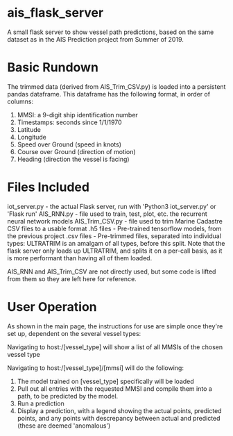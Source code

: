 # ais_flask_server
A small flask server to show vessel path predictions, based on the same dataset as in the AIS Prediction project from Summer of 2019.

# Basic Rundown
The trimmed data (derived from AIS_Trim_CSV.py) is loaded into a persistent pandas dataframe.
This dataframe has the following format, in order of columns:
1. MMSI: a 9-digit ship identification number
2. Timestamps: seconds since 1/1/1970
3. Latitude
4. Longitude
5. Speed over Ground (speed in knots)
6. Course over Ground (direction of motion)
7. Heading (direction the vessel is facing)

# Files Included
iot_server.py - the actual Flask server, run with 'Python3 iot_server.py' or 'Flask run'
AIS_RNN.py - file used to train, test, plot, etc. the recurrent neural network models 
AIS_Trim_CSV.py - file used to trim Marine Cadastre CSV files to a usable format
.h5 files - Pre-trained tensorflow models, from the previous project
.csv files - Pre-trimmed files, separated into individual types: ULTRATRIM is an amalgam of all types, before this split.
Note that the flask server only loads up ULTRATRIM, and splits it on a per-call basis, as it is more performant than having all of them loaded.

AIS_RNN and AIS_Trim_CSV are not directly used, but some code is lifted from them so they are left here for reference.

# User Operation
As shown in the main page, the instructions for use are simple once they're set up, dependent on the several vessel types:

Navigating to host:/[vessel_type] will show a list of all MMSIs of the chosen vessel type

Navigating to host:/[vessel_type]/[mmsi] will do the following:
1. The model trained on [vessel_type] specifically will be loaded
2. Pull out all entries with the requested MMSI and compile them into a path, to be predicted by the model.
3. Run a prediction
4. Display a prediction, with a legend showing the actual points, predicted points, and any points with descrepancy between actual and predicted (these are deemed 'anomalous')
